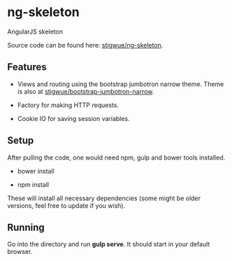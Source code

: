 # ng-skeleton

AngularJS skeleton

Source code can be found here: [stigwue/ng-skeleton](https://github.com/stigwue/ng-skeleton).

## Features

* Views and routing using the bootstrap jumbotron narrow theme. Theme is also at [stigwue/bootstrap-jumbotron-narrow](https://github.com/stigwue/bootstrap-jumbotron-narrow).

* Factory for making HTTP requests.

* Cookie IO for saving session variables.

## Setup

After pulling the code, one would need npm, gulp and bower tools installed.

* bower install

* npm install

These will install all necessary dependencies (some might be older versions, feel free to update if you wish).

## Running

Go into the directory and run **gulp serve**. It should start in your default browser.
